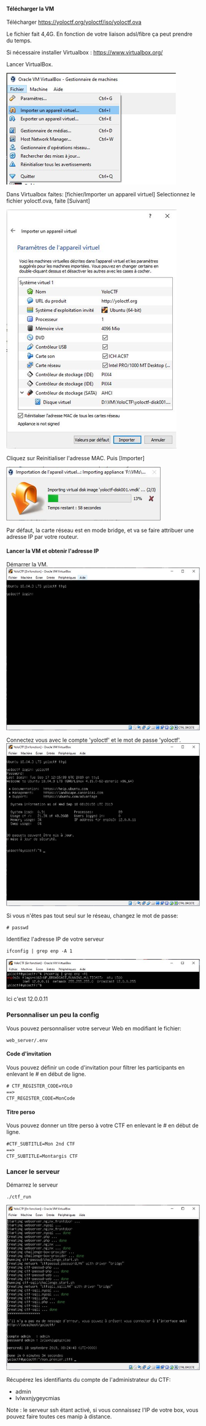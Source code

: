 

#### Télécharger la VM


Télécharger https://yoloctf.org/yoloctf/iso/yoloctf.ova

Le fichier fait 4,4G. En fonction de votre liaison adsl/fibre ça peut prendre du temps.

Si nécessaire installer Virtualbox : https://www.virtualbox.org/

Lancer VirtualBox.

![](screenshot/vbox_importer.jpg)

Dans Virtualbox faites: [fichier/Importer un appareil virtuel]
Selectionnez le fichier yoloctf.ova, faite [Suivant]

![](screenshot/vbox_param.jpg)

Cliquez sur Reinitialiser l'adresse MAC.
Puis [Importer]

![](screenshot/vbox_importation.jpg)

Par défaut, la carte réseau est en mode bridge, et va se faire attribuer une adresse IP par votre routeur.

#### Lancer la VM et obtenir l'adresse IP

Démarrer la VM.
![](screenshot/VM_ready.jpg)

Connectez vous avec le compte 'yoloctf' et le mot de passe 'yoloctf'.
![](screenshot/VM_logged.jpg)

Si vous n'êtes pas tout seul sur le réseau, changez le mot de passe:
```
# passwd
```

Identifiez l'adresse IP de votre serveur
```
ifconfig | grep enp -A 1
```
![](screenshot/VM_ip.jpg)

Ici c'est 12.0.0.11

### Personnaliser un peu la config

Vous pouvez personnaliser votre serveur Web en modifiant le fichier:
```
web_server/.env
```

#### Code d'invitation 

Vous pouvez définir un code d'invitation pour filtrer les participants en enlevant le # en début de ligne.

```
# CTF_REGISTER_CODE=YOLO
==>
CTF_REGISTER_CODE=MonCode
```


#### Titre perso
Vous pouvez donner un titre perso à votre CTF en enlevant le # en début de ligne.

```
#CTF_SUBTITLE=Mon 2nd CTF
==>
CTF_SUBTITLE=Montargis CTF
```

### Lancer le serveur

Démarrez le serveur
```
./ctf_run
```
![](screenshot/VM_running.jpg)

Récupérez les identifiants du compte de l'administrateur du CTF:
- admin
- lvlwxnjygeycmias


Note : le serveur ssh étant activé, si vous connaissez l'IP de votre box, vous pouvez faire toutes ces manip à distance.
